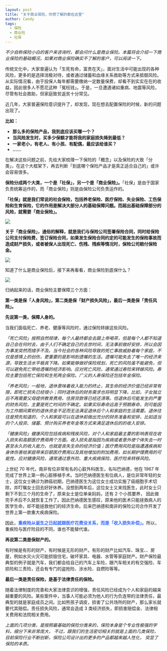 ```yaml
---
layout: post
title: "关于商业保险，你想了解的都在这里"
author: Candy
tags: 
  - 保险
  - 商业险
  - 社保
---
```


*不少自称保险小白的客户来咨询时，都会问什么是商业保险。本篇将会介绍一下商业保险的基础概况，如果对商业保险确实不了解的客户，可以阅读一下。*

传统文化中，大家普遍认为「生死有命，富贵在天」，面对生活中可能出现的各种风险，更多的是选择消极对待，或者通过储蓄和血缘关系救助等方式来抵御风险。从实际情况看，由于投保人每年都需要缴纳一定数量保费，却看不到实实在在的收益，因此很多人不愿花这种「冤枉钱」。于是，一旦遭遇诸如重病、地震等风险，尽管有社会救助，但家庭致贫返贫十分常见。

近几年，大家普遍保险意识提升了，却发现，现在想去配置保险的时候，新的问题出现了。

**比如：**

- **那么多的保险产品，我到底应该买哪一个？**
- **当风险发生时，买多少保额才能将我的家庭损失降到最低？**
- **一家老小，有老人、有小孩、有配偶，最应该给谁买？**
- **……**

在解决这些问题之前，先给大家梳理一下保险的「概念」以及保险的大致「分类」，在这个大框架下，再去判断「到底哪个保险产品才是真正适合自己的」或许会容易很多。

**保险分成两个大类，一个是「社保」，另一个是「商业保险」。**「社保」是由于国家负责统筹运作的，而「商业保险」则是由保险公司负责运作的。

**「社保」就是我们常说的社会保险，包括养老保险、医疗保险、失业保险、工伤保险和生育保险，它的作用是解决大部分人的基础保障问题。而超出基础保障部分的风险，就需要「商业保险」。**

![](https://gitee.com/BowXeon/www.baoxian-sz.com/raw/master/assets/img/blog/2018-12-03-01.jpeg)

**关于「商业保险」，通俗的解释，就是我们与保险公司签署保险合同，同时给保险公司支付保险费，签订保险合同，如果发生保险合同约定的可能发生的保险事故而造成财产损失，或者被保人出现死亡、伤残、残疾等情况时，保险公司赔付保险金。**

![](https://gitee.com/BowXeon/www.baoxian-sz.com/raw/master/assets/img/blog/2018-12-03-02.jpeg)

知道了什么是商业保险后，接下来再看看，商业保险到底保什么？

![](https://gitee.com/BowXeon/www.baoxian-sz.com/raw/master/assets/img/blog/2018-12-03-03.png)

归纳起来的话，商业保险主要保障三个方面：

**第一类是保「人身风险」，第二类是保「财产损失风险」，最后一类是保「责任风险」。**

**先说第一类，保障人身的。**

当我们面临死亡、养老、健康等风险时，通过保险转嫁这些风险。

*「死亡风险」按照自然规律，每个人最终都会去跟上帝喝茶，但是每个人都不知道自己会在何时去，由于人们不确定自己的去世时间，无法事前做好安排，所以会因为事发突然而措手不及。当今社会的各种风险导致的死亡事故威胁着每个家庭，不仅是感情上的创伤，更重要的是影响到遗嘱的生活。遗嘱可能失去了唯一的经济来源，导致生活水平极具下降。如果能够做好保险规划，死亡的风险虽不能避免，但可以避免死亡带给遗嘱的经济影响。应对死亡风险，通常通过寿险来转嫁风险。寿险主要包括死亡保险和生死两全保险。广义的人寿保险还包括年金保险。*

*「养老风险』一般地，退休意味着收入能力的终止，其生命的经济价值已经非常有限，即死亡损失已经很小；同时退休后的财务需求也将明显下降，比如，子女独立后不再需要父母提供教育费用，住房贷款等已经还清等。但退休后可能发生的严重的财务风险，主要是死亡时间的不确定。如果实际寿命远高于预期寿命，则可能因为工作期间累积的退休资金不足而无法满足退休后个人和家庭的生活需要。退休往往是预先知道的，个人和家庭可以在退休前做出充分的财务准备和安排，比如适当的个人投资、储蓄、预计购买养老年金等方式来满足退休后的的收入安排。*

*「健康风险」健康风险包括疾病和残疾风险，对个人和家庭最主要的影响表现在收入损失和高额医疗费用两个方面。收入损失是指因为疾病或者意外使个体失去一时甚至永久的收入能力，也就是丧失生命的经济价值；医疗费用风险是指遭遇疾病和身体伤害给家庭带来巨额医疗费用以及其他增加的附加费用，如长期护理费用的可能性。应对健康风险，通常通过意外险、重大疾病保险、医疗险来转移风险。*

上世纪 70 年代，南非有位非常有名的心脏外科医生，名叫巴纳德，他在 1967 年完成了世界上第一例心脏移植手术。当时巴纳德医生有位病人，是位非常年轻的女士，这位女士确诊为肺癌初期，巴纳德医生为这位女士成功实施了癌细胞手术切除，并叮嘱女士回去好好休养。没想到两年后，这位女士又来找医生，此时女士只剩下不到三个月的生命了，原来女士是位单亲妈妈，还有 2 个小孩要养， 因此做完手术后不久就恢复工作了。因此巴纳德医生感叹，原来他的医术只能拯救病人的医学生命，却不能拯救他们的经济生命。后来巴纳德和南非的保险公司合作开发了世界上第一款重大疾病保险。

因此，<a style="color: #3366ff"><b>重疾险从诞生之日起就跟医疗花费没关系，而是「收入损失补偿」。</b></a>所以，重疾险与医疗险目的不同，谁也不能替代谁。

**再说第二类是保财产的。**

有时候是有形的财产，有时候是无形的财产。有形的财产比如汽车、珠宝、、房屋，例如水灾火灾可能损毁住宅，破坏家具、电器、水管等家庭财产。财产保险最典型的例子就是汽车，我们都会给自己的汽车上车险，跟汽车相关的有交强险、车损险和三责险，还会有专门的盗抢险、涉水险、自燃险等等。

**最后一类是责任保险，是基于法律责任的保险。**

随着法律制度的完善和大家法律意识的增强，责任风险已经成为个人和家庭的越来越重要的风险。某些案件中，当事人可能必须为他人的行为负连带的法律责任，最典型的就是家庭成员之间。比如熊孩子调皮，损害了公共场所的财产，那么家长就要代其赔偿。责任损失风险，通常会造成 3 类经济损失，即损害赔偿金、法律相关费用和法院相关费用。

*上面的几项分类，是按照最基础的保险分类来的，保险本身是个专业性极强的学科，细分下来非常庞大， 不过，跟我们的生活密切相关的就是上面的几类保险，目前保险行业不断创新，保险公司设计出的更多的产品都越来越人性化， 突显了保险的本质。*
